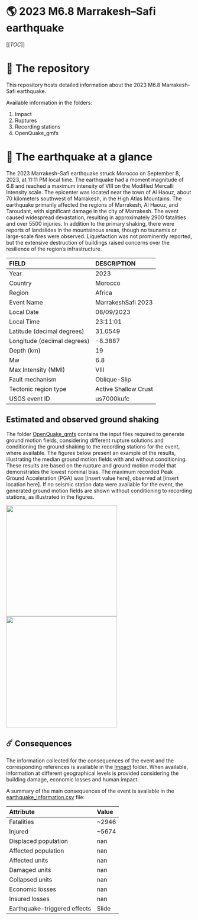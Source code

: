 # 🌎 2023 M6.8 Marrakesh–Safi earthquake
[[_TOC_]]

# 📂 The repository

This repository hosts detailed information about the 2023 M6.8 Marrakesh–Safi earthquake.

Available information in the folders:

1. Impact
2. Ruptures
3. Recording stations
4. OpenQuake_gmfs


# 🚀 The earthquake at a glance 

The 2023 Marrakesh–Safi earthquake struck Morocco on September 8, 2023, at 11:11 PM local time. The earthquake had a moment magnitude of 6.8 and reached a maximum intensity of VIII on the Modified Mercalli Intensity scale. The epicenter was located near the town of Al Haouz, about 70 kilometers southwest of Marrakesh, in the High Atlas Mountains. The earthquake primarily affected the regions of Marrakesh, Al Haouz, and Taroudant, with significant damage in the city of Marrakesh. The event caused widespread devastation, resulting in approximately 2900 fatalities and over 5500 injuries. In addition to the primary shaking, there were reports of landslides in the mountainous areas, though no tsunamis or large-scale fires were observed. Liquefaction was not prominently reported, but the extensive destruction of buildings raised concerns over the resilience of the region’s infrastructure.

| FIELD | DESCRIPTION |
|:-------|:-------------|
| Year | 2023 |
| Country | Morocco |
| Region | Africa |
| Event Name | MarrakeshSafi 2023 |
| Local Date | 08/09/2023 |
| Local Time | 23:11:01 |
| Latitude (decimal degrees) | 31.0549 |
| Longitude (decimal degrees) | -8.3887 |
| Depth (km) | 19 |
| Mw | 6.8 |
| Max Intensity (MMI) | VIII |
| Fault mechanism | Oblique-Slip |
| Tectonic region type | Active Shallow Crust |
| USGS event ID | us7000kufc |

## Estimated and observed ground shaking

The folder [OpenQuake_gmfs](./OpenQuake_gmfs/) contains the input files required to generate ground motion fields, considering different rupture solutions and conditioning the ground shaking to the recording stations for the event, where available. The figures below present an example of the results, illustrating the median ground motion fields with and without conditioning. These results are based on the rupture and ground motion model that demonstrates the lowest nominal bias. The maximum recorded Peak Ground Acceleration (PGA) was [insert value here], observed at [insert location here]. If no seismic station data were available for the event, the generated ground motion fields are shown without conditioning to recording stations, as illustrated in the figures.

<img src="./4_OpenQuake_gmfs/median_gmf_stations_none.png" height="300">
<img src="./4_OpenQuake_gmfs/median_gmf_stations_all.png" height="300">

## ☄️ Consequences

The information collected for the consequences of the event and the corresponding references is available in the [Impact](./Impact) folder. When available, information at different geographical levels is provided considering the building damage, economic losses and human impact.

A summary of the main consequences of the event is available in the [earthquake_information.csv](./earthquake_information.csv) file:

| Attribute | Value |
|:-------|:-------------|
| Fatalities | ~2946 |
| Injured | ~5674 |
| Displaced population | nan |
| Affected population | nan |
| Affected units | nan |
| Damaged units | nan |
| Collapsed units | nan |
| Economic losses | nan |
| Insured losses | nan |
| Earthquake-triggered effects | Slide |